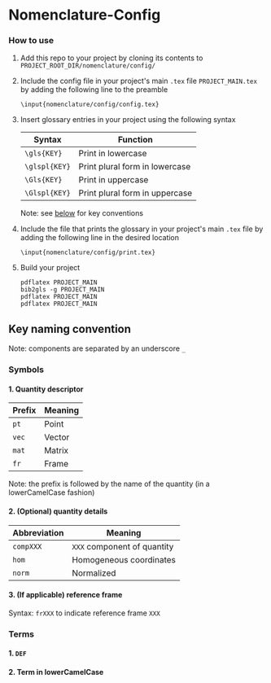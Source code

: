 # Nomenclature-Config

### How to use

1. Add this repo to your project by cloning its contents to `PROJECT_ROOT_DIR/nomenclature/config/`
2. Include the config file in your project's main `.tex` file `PROJECT_MAIN.tex` by adding the following line to the preamble

    ```
    \input{nomenclature/config/config.tex}
    ```

3. Insert glossary entries in your project using the following syntax

    | Syntax        | Function                       |
    | ------------- | ------------------------------ |
    | `\gls{KEY}`   | Print in lowercase             |
    | `\glspl{KEY}` | Print plural form in lowercase |
    | `\Gls{KEY}`   | Print in uppercase             |
    | `\Glspl{KEY}` | Print plural form in uppercase |

    Note: see [below](#key-naming-convention) for key conventions
    
3. Include the file that prints the glossary in your project's main `.tex` file by adding the following line in the desired location

    ```
    \input{nomenclature/config/print.tex}
    ```

3. Build your project

    ```
    pdflatex PROJECT_MAIN
    bib2gls -g PROJECT_MAIN
    pdflatex PROJECT_MAIN
    pdflatex PROJECT_MAIN
    ```

## Key naming convention

Note: components are separated by an underscore `_`

### Symbols

#### 1. Quantity descriptor

| Prefix       | Meaning        |
| ------------ | -------------- |
| `pt`         | Point          |
| `vec`        | Vector         |
| `mat`        | Matrix         |
| `fr`         | Frame         |

Note: the prefix is followed by the name of the quantity (in a lowerCamelCase fashion)

#### 2. (Optional) quantity details

| Abbreviation | Meaning                           |
| ------------ | --------------------------------- |
| `compXXX`    | `XXX` component of quantity       |
| `hom`         | Homogeneous coordinates          |
| `norm`         | Normalized                      |

#### 3. (If applicable) reference frame

Syntax: `frXXX` to indicate reference frame `XXX`

### Terms

#### 1. `DEF`

#### 2. Term in lowerCamelCase

